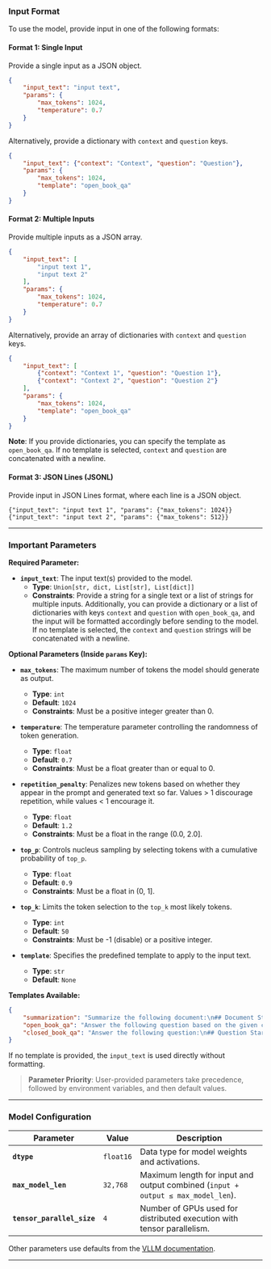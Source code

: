 ### Input Format

To use the model, provide input in one of the following formats:

#### Format 1: Single Input
Provide a single input as a JSON object.

```json
{
    "input_text": "input text",
    "params": {
        "max_tokens": 1024,
        "temperature": 0.7
    }
}
```

Alternatively, provide a dictionary with `context` and `question` keys.

```json
{
    "input_text": {"context": "Context", "question": "Question"},
    "params": {
        "max_tokens": 1024,
        "template": "open_book_qa"
    }
}
```

#### Format 2: Multiple Inputs
Provide multiple inputs as a JSON array.

```json
{
    "input_text": [
        "input text 1",
        "input text 2"
    ],
    "params": {
        "max_tokens": 1024,
        "temperature": 0.7
    }
}
```

Alternatively, provide an array of dictionaries with `context` and `question` keys.

```json
{
    "input_text": [
        {"context": "Context 1", "question": "Question 1"},
        {"context": "Context 2", "question": "Question 2"}
    ],
    "params": {
        "max_tokens": 1024,
        "template": "open_book_qa"
    }
}
```

**Note**: If you provide dictionaries, you can specify the template as `open_book_qa`. If no template is selected, `context` and `question` are concatenated with a newline.

#### Format 3: JSON Lines (JSONL)
Provide input in JSON Lines format, where each line is a JSON object.

```
{"input_text": "input text 1", "params": {"max_tokens": 1024}}
{"input_text": "input text 2", "params": {"max_tokens": 512}}
```

---

### Important Parameters

**Required Parameter:**
- **`input_text`**: The input text(s) provided to the model.
  - **Type**: `Union[str, dict, List[str], List[dict]]`
  - **Constraints**: Provide a string for a single text or a list of strings for multiple inputs. Additionally, you can provide a dictionary or a list of dictionaries with keys `context` and `question` with `open_book_qa`, and the input will be formatted accordingly before sending to the model. If no template is selected, the `context` and `question` strings will be concatenated with a newline.

**Optional Parameters (Inside `params` Key):**
- **`max_tokens`**: The maximum number of tokens the model should generate as output.
  - **Type**: `int`
  - **Default**: `1024`
  - **Constraints**: Must be a positive integer greater than 0.

- **`temperature`**: The temperature parameter controlling the randomness of token generation.
  - **Type**: `float`
  - **Default**: `0.7`
  - **Constraints**: Must be a float greater than or equal to 0.

- **`repetition_penalty`**: Penalizes new tokens based on whether they appear in the prompt and generated text so far. Values > 1 discourage repetition, while values < 1 encourage it.
  - **Type**: `float`
  - **Default**: `1.2`
  - **Constraints**: Must be a float in the range (0.0, 2.0].

- **`top_p`**: Controls nucleus sampling by selecting tokens with a cumulative probability of `top_p`.
  - **Type**: `float`
  - **Default**: `0.9`
  - **Constraints**: Must be a float in (0, 1].

- **`top_k`**: Limits the token selection to the `top_k` most likely tokens.
  - **Type**: `int`
  - **Default**: `50`
  - **Constraints**: Must be -1 (disable) or a positive integer.

- **`template`**: Specifies the predefined template to apply to the input text.
  - **Type**: `str`
  - **Default**: `None`

**Templates Available:**
```json
{
    "summarization": "Summarize the following document:\n## Document Start ##\n{context}\n## Document End ##",
    "open_book_qa": "Answer the following question based on the given context:\n## Context Start ##\n{context}\n## Context End ##\n## Question Start ##\n{question}\n## Question End ##",
    "closed_book_qa": "Answer the following question:\n## Question Start ##\n{question}\n## Question End ##"
}
```
If no template is provided, the `input_text` is used directly without formatting.

> **Parameter Priority**: User-provided parameters take precedence, followed by environment variables, and then default values.

---

### Model Configuration

| Parameter                  | Value     | Description                                                                                                                                                     |
|----------------------------|-----------|-----------------------------------------------------------------------------------------------------------------------------------------------------------------|
| **`dtype`**                | `float16` | Data type for model weights and activations.                                                                                                                   |
| **`max_model_len`**        | `32,768`  | Maximum length for input and output combined (`input + output ≤ max_model_len`).                                                                            |
| **`tensor_parallel_size`** | `4`  | Number of GPUs used for distributed execution with tensor parallelism.                                                                                          |

Other parameters use defaults from the [VLLM documentation](https://docs.vllm.ai/en/latest/dev/offline_inference/llm.html).

---
